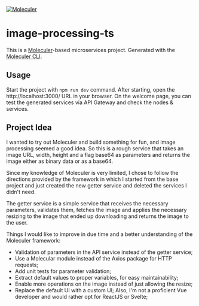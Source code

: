 [![Moleculer](https://badgen.net/badge/Powered%20by/Moleculer/0e83cd)](https://moleculer.services)

# image-processing-ts
This is a [Moleculer](https://moleculer.services/)-based microservices project. Generated with the [Moleculer CLI](https://moleculer.services/docs/0.14/moleculer-cli.html).

## Usage
Start the project with `npm run dev` command.
After starting, open the http://localhost:3000/ URL in your browser.
On the welcome page, you can test the generated services via API Gateway and check the nodes & services.

## Project Idea

I wanted to try out Moleculer and build something for fun, and image processing seemed a good idea. So this is a rough service that takes an image URL, width, height and a flag base64 as parameters and returns the image either as binary data or as a base64.

Since my knowledge of Moleculer is very limited, I chose to follow the directions provided by the framework in which I started from the base project and just created the new getter service and deleted the services I didn't need.

The getter service is a simple service that receives the necessary parameters, validates them, fetches the image and applies the necessary resizing to the image that ended up downloading and returns the image to the user.

Things I would like to improve in due time and a better understanding of the Moleculer framework:
- Validation of parameters in the API service instead of the getter service;
- Use a Molecular module instead of the Axios package for HTTP requests;
- Add unit tests for parameter validation;
- Extract default values to proper variables, for easy maintainability;
- Enable more operations on the image instead of just allowing the resize;
- Replace the default UI with a custom UI; Also, I'm not a proficient Vue developer and would rather opt for ReactJS or Svelte;
